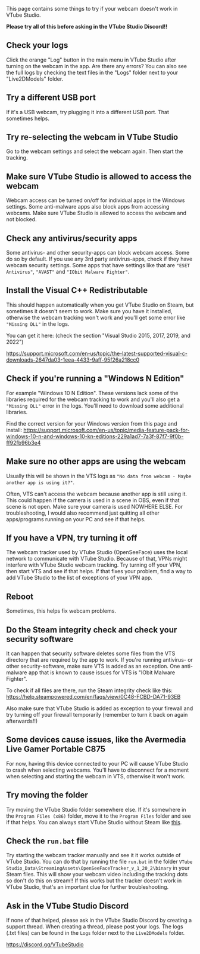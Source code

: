 This page contains some things to try if your webcam doesn't work in VTube Studio. 

**Please try all of this before asking in the VTube Studio Discord!!**

## Check your logs

Click the orange "Log" button in the main menu in VTube Studio after turning on the webcam in the app. Are there any errors? You can also see the full logs by checking the text files in the "Logs" folder next to your "Live2DModels" folder.

## Try a different USB port

If it's a USB webcam, try plugging it into a different USB port. That sometimes helps.


## Try re-selecting the webcam in VTube Studio

Go to the webcam settings and select the webcam again. Then start the tracking.

## Make sure VTube Studio is allowed to access the webcam

Webcam access can be turned on/off for individual apps in the Windows settings. Some anti-malware apps also block apps from accessing webcams. Make sure VTube Studio is allowed to access the webcam and not blocked.

## Check any antivirus/security apps

Some antivirus- and other security-apps can block webcam access. Some do so by default. If you use any 3rd party antivirus-apps, check if they have webcam security settings. Some apps that have settings like that are `"ESET Antivirus"`, `"AVAST"` and `"IObit Malware Fighter"`.

## Install the Visual C++ Redistributable

This should happen automatically when you get VTube Studio on Steam, but sometimes it doesn't seem to work. Make sure you have it installed, otherwise the webcam tracking won't work and you'll get some error like `"Missing DLL"` in the logs.

You can get it here: (check the section "Visual Studio 2015, 2017, 2019, and 2022")

https://support.microsoft.com/en-us/topic/the-latest-supported-visual-c-downloads-2647da03-1eea-4433-9aff-95f26a218cc0

## Check if you're running a "Windows N Edition"

For example "Windows 10 N Edition". These versions lack some of the libraries required for the webcam tracking to work and you'll also get a `"Missing DLL"` error in the logs. You'll need to download some additional libraries.

Find the correct version for your Windows version from this page and install: https://support.microsoft.com/en-us/topic/media-feature-pack-for-windows-10-n-and-windows-10-kn-editions-229a1ad7-7a3f-87f7-9f0b-ff92fb96b3e4

## Make sure no other apps are using the webcam

Usually this will be shown in the VTS logs as `"No data from webcam - Maybe another app is using it?"`.

Often, VTS can't access the webcam because another app is still using it. This could happen if the camera is used in a scene in OBS, even if that scene is not open. Make sure your camera is used NOWHERE ELSE. For troubleshooting, I would also recommend just quitting all other apps/programs running on your PC and see if that helps.

## If you have a VPN, try turning it off

The webcam tracker used by VTube Studio (OpenSeeFace) uses the local network to communicate with VTube Studio. Because of that, VPNs might interfere with VTube Studio webcam tracking. Try turning off your VPN, then start VTS and see if that helps. If that fixes your problem, find a way to add VTube Studio to the list of exceptions of your VPN app.

## Reboot

Sometimes, this helps fix webcam problems.

## Do the Steam integrity check and check your security software

It can happen that security software deletes some files from the VTS directory that are required by the app to work. If you're running antivirus- or other security-software, make sure VTS is added as an exception. One anti-malware app that is known to cause issues for VTS is "IObit Malware Fighter".

To check if all files are there, run the Steam integrity check like this: https://help.steampowered.com/en/faqs/view/0C48-FCBD-DA71-93EB

Also make sure that VTube Studio is added as exception to your firewall and try turning off your firewall temporarily (remember to turn it back on again afterwards!!)

## Some devices cause issues, like the Avermedia Live Gamer Portable C875

For now, having this device connected to your PC will cause VTube Studio to crash when selecting webcams. You'll have to disconnect for a moment when selecting and starting the webcam in VTS, otherwise it won't work.

## Try moving the folder

Try moving the VTube Studio folder somewhere else. If it's somewhere in the `Program Files (x86)` folder, move it to the `Program Files` folder and see if that helps. You can always start VTube Studio without Steam like [this](https://github.com/DenchiSoft/VTubeStudio/wiki/Starting-without-Steam).

## Check the `run.bat` file

Try starting the webcam tracker manually and see it it works outside of VTube Studio. You can do that by running the file `run.bat` in the folder `VTube Studio_Data\StreamingAssets\OpenSeeFaceTracker_v_1_20_2\binary` in your Steam files. This will show your webcam video including the tracking dots so don't do this on stream!! If this works but the tracker doesn't work in VTube Studio, that's an important clue for further troubleshooting.

## Ask in the VTube Studio Discord

If none of that helped, please ask in the VTube Studio Discord by creating a support thread. When creating a thread, please post your logs. The logs (.txt files) can be found in the `Logs` folder next to the `Live2DModels` folder.

https://discord.gg/VTubeStudio




